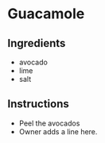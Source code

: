 # Guacamole
## Ingredients
* avocado
* lime
* salt
## Instructions
* Peel the avocados
* Owner adds a line here.
